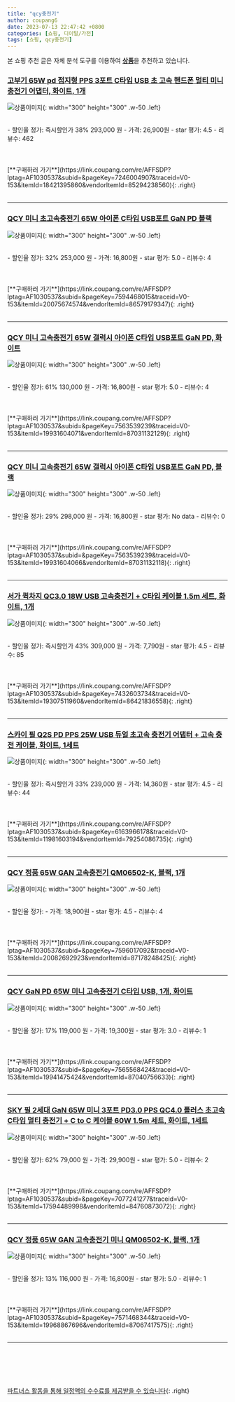 ```yaml
---
title: "qcy충전기"
author: coupang6
date: 2023-07-13 22:47:42 +0800
categories: [쇼핑, 디이털/가전]
tags: [쇼핑, qcy충전기]
---
```


본 쇼핑 추천 글은 자체 분석 도구를 이용하여 [**상품**](https://link.coupang.com/a/bao1ui)을 추천하고 있습니다.

### [고부기 65W pd 접지형 PPS 3포트 C타입 USB 초 고속 핸드폰 멀티 미니 충전기 어댑터, 화이트, 1개](https://link.coupang.com/re/AFFSDP?lptag=AF1030537&subid=&pageKey=7246004907&traceid=V0-153&itemId=18421395860&vendorItemId=85294238560)

![상품이미지](https://thumbnail6.coupangcdn.com/thumbnails/remote/230x230ex/image/vendor_inventory/3b1b/f0a5875109bbbb01c1d5cc680f19dec07a15a9beadccb688318d12c3735b.jpg){: width="300" height="300" .w-50 .left}


<br>
- 할인율 정가: 즉시할인가 38%  293,000   원
- 가격: 26,900원
- star 평가: 4.5
- 리뷰수: 462
<br>
<br>
<br>
<br>
[**구매하러 가기**](https://link.coupang.com/re/AFFSDP?lptag=AF1030537&subid=&pageKey=7246004907&traceid=V0-153&itemId=18421395860&vendorItemId=85294238560){: .right}
<br>
<br>

---

### [QCY 미니 초고속충전기 65W 아이폰 C타입 USB포트 GaN PD 블랙](https://link.coupang.com/re/AFFSDP?lptag=AF1030537&subid=&pageKey=7594468015&traceid=V0-153&itemId=20075674574&vendorItemId=86579179347)

![상품이미지](https://thumbnail7.coupangcdn.com/thumbnails/remote/230x230ex/image/vendor_inventory/b632/0f8c866a4afc57935995a5a253421d5c8e49808ab84bad197b729952483e.jpg){: width="300" height="300" .w-50 .left}


<br>
- 할인율 정가: 32%  253,000   원
- 가격: 16,800원
- star 평가: 5.0
- 리뷰수: 4
<br>
<br>
<br>
<br>
[**구매하러 가기**](https://link.coupang.com/re/AFFSDP?lptag=AF1030537&subid=&pageKey=7594468015&traceid=V0-153&itemId=20075674574&vendorItemId=86579179347){: .right}
<br>
<br>

---

### [QCY 미니 고속충전기 65W 갤럭시 아이폰 C타입 USB포트 GaN PD, 화이트](https://link.coupang.com/re/AFFSDP?lptag=AF1030537&subid=&pageKey=7563539239&traceid=V0-153&itemId=19931604071&vendorItemId=87031132129)

![상품이미지](https://thumbnail7.coupangcdn.com/thumbnails/remote/230x230ex/image/vendor_inventory/b632/0f8c866a4afc57935995a5a253421d5c8e49808ab84bad197b729952483e.jpg){: width="300" height="300" .w-50 .left}


<br>
- 할인율 정가: 61%  130,000   원
- 가격: 16,800원
- star 평가: 5.0
- 리뷰수: 4
<br>
<br>
<br>
<br>
[**구매하러 가기**](https://link.coupang.com/re/AFFSDP?lptag=AF1030537&subid=&pageKey=7563539239&traceid=V0-153&itemId=19931604071&vendorItemId=87031132129){: .right}
<br>
<br>

---

### [QCY 미니 고속충전기 65W 갤럭시 아이폰 C타입 USB포트 GaN PD, 블랙](https://link.coupang.com/re/AFFSDP?lptag=AF1030537&subid=&pageKey=7563539239&traceid=V0-153&itemId=19931604066&vendorItemId=87031132118)

![상품이미지](https://thumbnail7.coupangcdn.com/thumbnails/remote/230x230ex/image/vendor_inventory/b632/0f8c866a4afc57935995a5a253421d5c8e49808ab84bad197b729952483e.jpg){: width="300" height="300" .w-50 .left}


<br>
- 할인율 정가: 29%  298,000   원
- 가격: 16,800원
- star 평가: No data
- 리뷰수: 0
<br>
<br>
<br>
<br>
[**구매하러 가기**](https://link.coupang.com/re/AFFSDP?lptag=AF1030537&subid=&pageKey=7563539239&traceid=V0-153&itemId=19931604066&vendorItemId=87031132118){: .right}
<br>
<br>

---

### [서가 퀵차지 QC3.0 18W USB 고속충전기 + C타입 케이블 1.5m 세트, 화이트, 1개](https://link.coupang.com/re/AFFSDP?lptag=AF1030537&subid=&pageKey=7432603734&traceid=V0-153&itemId=19307511960&vendorItemId=86421836558)

![상품이미지](https://thumbnail6.coupangcdn.com/thumbnails/remote/230x230ex/image/retail/images/2023/06/29/17/7/32bc8400-bf68-4f86-acda-bf9973df947f.jpg){: width="300" height="300" .w-50 .left}


<br>
- 할인율 정가: 즉시할인가 43%  309,000   원
- 가격: 7,790원
- star 평가: 4.5
- 리뷰수: 85
<br>
<br>
<br>
<br>
[**구매하러 가기**](https://link.coupang.com/re/AFFSDP?lptag=AF1030537&subid=&pageKey=7432603734&traceid=V0-153&itemId=19307511960&vendorItemId=86421836558){: .right}
<br>
<br>

---

### [스카이 필 Q2S PD PPS 25W USB 듀얼 초고속 충전기 어댑터 + 고속 충전 케이블, 화이트, 1세트](https://link.coupang.com/re/AFFSDP?lptag=AF1030537&subid=&pageKey=6163966178&traceid=V0-153&itemId=11981603194&vendorItemId=79254086735)

![상품이미지](https://thumbnail9.coupangcdn.com/thumbnails/remote/230x230ex/image/retail/images/9086114070849256-fa675508-7dd1-4f39-bd6e-e37430fee452.jpg){: width="300" height="300" .w-50 .left}


<br>
- 할인율 정가: 즉시할인가 33%  239,000   원
- 가격: 14,360원
- star 평가: 4.5
- 리뷰수: 44
<br>
<br>
<br>
<br>
[**구매하러 가기**](https://link.coupang.com/re/AFFSDP?lptag=AF1030537&subid=&pageKey=6163966178&traceid=V0-153&itemId=11981603194&vendorItemId=79254086735){: .right}
<br>
<br>

---

### [QCY 정품 65W GAN 고속충전기 QM06502-K, 블랙, 1개](https://link.coupang.com/re/AFFSDP?lptag=AF1030537&subid=&pageKey=7596017092&traceid=V0-153&itemId=20082692923&vendorItemId=87178248425)

![상품이미지](https://thumbnail10.coupangcdn.com/thumbnails/remote/230x230ex/image/vendor_inventory/e14e/59fa24fe29771b5b01ae945bb932e51b8827424920b5f0ad14a56c15fc63.jpg){: width="300" height="300" .w-50 .left}


<br>
- 할인율 정가: 
- 가격: 18,900원
- star 평가: 4.5
- 리뷰수: 4
<br>
<br>
<br>
<br>
[**구매하러 가기**](https://link.coupang.com/re/AFFSDP?lptag=AF1030537&subid=&pageKey=7596017092&traceid=V0-153&itemId=20082692923&vendorItemId=87178248425){: .right}
<br>
<br>

---

### [QCY GaN PD 65W 미니 고속충전기 C타입 USB, 1개, 화이트](https://link.coupang.com/re/AFFSDP?lptag=AF1030537&subid=&pageKey=7565568424&traceid=V0-153&itemId=19941475424&vendorItemId=87040756633)

![상품이미지](https://thumbnail9.coupangcdn.com/thumbnails/remote/230x230ex/image/vendor_inventory/6236/b0826106e5ec80d701489999f5d4efca415e22781e82845a879d19dfd01a.jpg){: width="300" height="300" .w-50 .left}


<br>
- 할인율 정가: 17%  119,000   원
- 가격: 19,300원
- star 평가: 3.0
- 리뷰수: 1
<br>
<br>
<br>
<br>
[**구매하러 가기**](https://link.coupang.com/re/AFFSDP?lptag=AF1030537&subid=&pageKey=7565568424&traceid=V0-153&itemId=19941475424&vendorItemId=87040756633){: .right}
<br>
<br>

---

### [SKY 필 2세대 GaN 65W 미니 3포트 PD3.0 PPS QC4.0 플러스 초고속 C타입 멀티 충전기 + C to C 케이블 60W 1.5m 세트, 화이트, 1세트](https://link.coupang.com/re/AFFSDP?lptag=AF1030537&subid=&pageKey=7077241277&traceid=V0-153&itemId=17594489998&vendorItemId=84760873072)

![상품이미지](https://thumbnail9.coupangcdn.com/thumbnails/remote/230x230ex/image/retail/images/4278387158168880-0a62b06d-da53-4040-8d4e-078c167fe2f1.jpg){: width="300" height="300" .w-50 .left}


<br>
- 할인율 정가: 62%  79,000   원
- 가격: 29,900원
- star 평가: 5.0
- 리뷰수: 2
<br>
<br>
<br>
<br>
[**구매하러 가기**](https://link.coupang.com/re/AFFSDP?lptag=AF1030537&subid=&pageKey=7077241277&traceid=V0-153&itemId=17594489998&vendorItemId=84760873072){: .right}
<br>
<br>

---

### [QCY 정품 65W GAN 고속충전기 미니 QM06502-K, 블랙, 1개](https://link.coupang.com/re/AFFSDP?lptag=AF1030537&subid=&pageKey=7571468344&traceid=V0-153&itemId=19968867696&vendorItemId=87067417575)

![상품이미지](https://thumbnail10.coupangcdn.com/thumbnails/remote/230x230ex/image/vendor_inventory/e14e/59fa24fe29771b5b01ae945bb932e51b8827424920b5f0ad14a56c15fc63.jpg){: width="300" height="300" .w-50 .left}


<br>
- 할인율 정가: 13%  116,000   원
- 가격: 16,800원
- star 평가: 5.0
- 리뷰수: 1
<br>
<br>
<br>
<br>
[**구매하러 가기**](https://link.coupang.com/re/AFFSDP?lptag=AF1030537&subid=&pageKey=7571468344&traceid=V0-153&itemId=19968867696&vendorItemId=87067417575){: .right}
<br>
<br>

---
<br><br><br><br><br> [파트너스 활동을 통해 일정액의 수수료를 제공받을 수 있습니다](https://link.coupang.com/a/bao1ui){: .right}